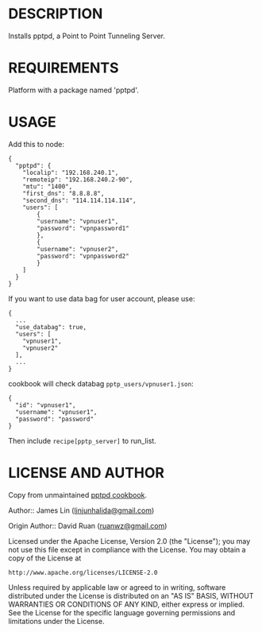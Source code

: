 DESCRIPTION
===========

Installs pptpd, a Point to Point Tunneling Server.

REQUIREMENTS
============

Platform with a package named 'pptpd'.

USAGE
==================

Add this to node:

```
{
  "pptpd": {
    "localip": "192.168.240.1",
    "remoteip": "192.168.240.2-90",
    "mtu": "1400",
    "first_dns": "8.8.8.8",
    "second_dns": "114.114.114.114",
    "users": [
        {
        "username": "vpnuser1",
        "password": "vpnpassword1"
        },
        {
        "username": "vpnuser2",
        "password": "vpnpassword2"
        }
    ]
  }
}
```

If you want to use data bag for user account, please use:

```
{
  ...
  "use_databag": true,
  "users": [
    "vpnuser1",
    "vpnuser2"
  ],
  ...
}
```

cookbook will check databag `pptp_users/vpnuser1.json`:

```
{
  "id": "vpnuser1",
  "username": "vpnuser1",
  "password": "password"
}
```

Then include `recipe[pptp_server]` to run_list.


LICENSE AND AUTHOR
==================

Copy from unmaintained [pptpd cookbook](https://supermarket.chef.io/cookbooks/pptpd).

Author:: James Lin (<linjunhalida@gmail.com>)

Origin Author:: David Ruan (<ruanwz@gmail.com>)

Licensed under the Apache License, Version 2.0 (the "License");
you may not use this file except in compliance with the License.
You may obtain a copy of the License at

    http://www.apache.org/licenses/LICENSE-2.0

Unless required by applicable law or agreed to in writing, software
distributed under the License is distributed on an "AS IS" BASIS,
WITHOUT WARRANTIES OR CONDITIONS OF ANY KIND, either express or implied.
See the License for the specific language governing permissions and
limitations under the License.

